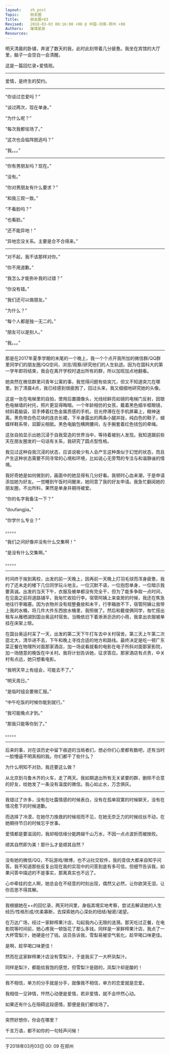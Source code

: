 ```yaml
---
layout:    zh_post
Topic:     朋友圈
Title:     朋友圈+03
Revised:   2018-03-03 00:16:00 +08 @ 中国-河南-郑州 +08
Authors:   璀璨星辰
Resources:
---
```


明天清晨的卧铺，奔波了数天的我，此时此刻带着几分疲惫。我坐在宾馆的大厅里，脑子一会空白一会清醒。

这是一篇回忆录+爱情观。

----------------------------------------------------------------------------------

爱情，是终生的契约。

----------------------------------------------------------------------------------

“你谈过恋爱吗？”

“谈过两次，现在单身。”

“为什么呢？”

“每次我都怯场了。”

“这次也会临阵脱逃吗？”

“我。。。”

----------------------------------------------------------------------------------

“你有男朋友吗？现在。”

“没有。”

“你对男朋友有什么要求？”

“和我三观一致。”

“不看脸吗？”

“也看脸。”

“还不能异地！”

“异地恋没关系。主要是合不合得来。”

---------------------------------------------------------------------------------

“对不起，我不该那样对你。”

“你不用道歉。”

“我怎么才能弥补我的过错？”

“你没有错。”

“我们还可以做朋友。”

“为什么？”

“每个人都是独一无二的。”

“朋友可以是别人。”

“我。。。”

----------------------------------------------------------------------------------

那是在2017年夏季学期的末尾的一个晚上，我一个个点开我所加的微信群/QQ群里同学们的朋友圈/QQ空间，浏览/观察/研究他们的人生轨迹。因为在国科大的第一学年即将结束，我会在离开学校时退出所有的群，所以加班加点地翻看。

她突然在微信群里问青年公寓的事，我觉得问题有些突兀，但又不知道突兀在哪里。到了清晨4点，我已经感到很疲困了，回过头来，我又细细地研究她的头像。

这是一张在电梯里的自拍，使用后置摄像头，光线经鲜亮如镜的电梯门反射，因银色电梯墙的衬托，照片更显得晦暗。一个年龄相仿的女孩，戴着黑色细半框眼镜，倾斜着脑袋，双手捧着红色金属质感的手机，目光停滞在在手机屏幕上，眼神迷离。黑色带白色花块的连衣长裙，下半身露出的两条小腿并拢，纯白色的鞋子，蝴蝶样鞋系带，双脚尖相抵。黑色电脑包横跨腰间，左手腕套着红色钱包的牵绳。

这张自拍显示出她沉浸于自我营造的世界当中，等待着被别人发现。我知道跟前些天在朋友圈发的一句话有关系，我研究了圆点型性格。

我见过这种自我沉浸的状态，应该说极少有人会产生这种类似于幻觉的状态，而且产生这种状态需要不同寻常的心境和环境，比如说心无旁骛的专注与和谐静谧的情境。

我好奇她是如何做到的，画面中的她显得有几分好看。我顿时心血来潮，于是申请添加她为好友。一觉睡到午饭时间醒来，她同意了我的好友申请。我急忙翻阅她的朋友圈，不出所料，果然是单身并期待被爱。

“你的名字我备注一下？”

“doufangjia。”

“你学什么专业？”

。。。。。

“我们之间好像并没有什么交集啊！”

“是没有什么交集啊。”

。。。。。

----------------------------------------------------------------------------------

时间终于挨到离校，出发的前一天晚上，因再前一天晚上打羽毛球而浑身疲惫，我约了还未走的楼下几位同学玩斗地主。一位沉默不语，一位抱怨单身，一位暗示我要真诚。出发的当天下午，衣服及被单都没有完全干，但为了能多争取一点时间，在见面之前将道路铺平，我匆忙收拾行李。宿管阿姨上来查房的时候，我还在焦急地往行李箱塞。因为衣物并没有规整叠放和未干，行李箱放不下，宿管阿姨让我带上我的水桶，将几件大件东西放水桶里，我照做了。然后和戴俊俩同学，匆忙搭出租车从雁栖湖到国台奥运村宿舍。当晚依旧下着淅淅沥沥的小雨，我拿出衣服被单挂在床架上晾。

在国台奥运村呆了一天，出发的第二天下午打车去中关村宿舍。第三天上午第二次逛北大，清华进不去，下午和晚上寻找合适的地方和路线。最终决定是吃一顿广东菜正餐在物理所对面那家酒店，加一场说看就看的电影在电子所斜对面那家影院，加一场随意的晚饭在中关村。我将计划告诉她，征求答应。那家酒店有点贵，中关村有点远，她只想看电影。

“我明天早上有组会，可能去不了。”

“明天周日。”

“是临时组会要做汇报。”

“中午吃饭的时候你能到就行。”

“我可能晚点才到。”

“那我只能等你到了。”

。。。。。

----------------------------------------------------------------------------------

后来的事，对在该历史中留下痕迹的当局者们，想必你们心里都有数吧，还有当时一脸懵逼不明真相的我。你们都干了些什么？

为什么明知不对劲，我还要这么做？

从北京到乌鲁木齐的火车，走了两天。我如期退出所有无关紧要的群，删除不合意的好友，给她发了一条没有温度的微信。我心如止水，万念俱灰。

----------------------------------------------------------------------------------

我错过了许多，没有在吐露情感的时候表白，没有在孤单寂寞的时候聊天，没有在情况愈下的时候道歉。

而选择了冷漠，在她尽力挽救的时候视而不见，在她无奈乏力的时候纹丝不动，在她期待节日的时候忘乎世事。

爱情都是要滋润的，我却相信缘分能跨越千山万水，不因一点点波折而被挫败。

顺其自然即为美！那什么才是顺其自然？

----------------------------------------------------------------------------------

没有她的微信/QQ，不玩游戏/微博，也不沾社交软件，我的音信大都来自知乎问答。我不知道那些反复出现在我的实现中的问答到底有多可信，但细节告诉我，如果问答中描述的不是事实，那离真实也不远了。

心中牵挂的恋人啊，她总会在不经意的时刻出现，偶然又必然，让你欲哭无泪，让你百思不得其解。

----------------------------------------------------------------------------------

我根据她在++的回忆录，两天时间里，身临其境实地考察，尝试去解读她的人生经历/性格形成/优柔寡断，去探索她内心深处的纽结/秘密/渴望。

在万达广场，经过一家鲜榨果汁店，勾起我内心无限的涟漪。那天吃过正餐，在电影院等时间前，她心疼我一顿饭花了那么多钱。同样是一家鲜榨果汁店，我点了一大杯雪梨汁，她硬是付了钱。店员告诉我，雪梨易被空气氧化，趁早喝口味更佳。

是啊，趁早喝口味更佳！

然而在这家鲜榨果汁店没有雪梨汁，于是我买了一大杯凤梨汁。

同样是梨汁，都能给我饱的感觉，但雪梨汁是甜的，凤梨汁却是酸的！

----------------------------------------------------------------------------------

我不相信，单方的分手就是分手，就像我不相信，单方的恋爱就是恋爱。

我相信一见钟情，怦然心动便是爱情，若非爱情，就不会怦然心动。

如果还有什么在阻碍这段感情，那便是我们都怯场了。

----------------------------------------------------------------------------------

突然好想你，你会在哪里？

千言万语，都不如你的一句轻声问候！

----------------------------------------------------------------------------------

于2018年03月03日 00: 09 在郑州
